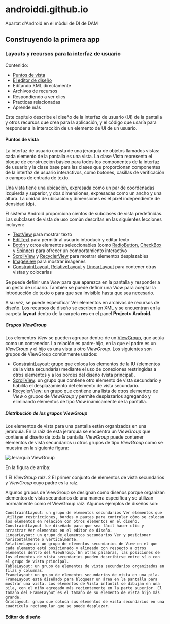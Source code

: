 # androiddi.github.io
Apartat d'Android en el mòdul de DI de DAM

## Construyendo la primera app

### Layouts y recursos para la interfaz de usuario

Contenido:
* [Puntos de vista](#puntos)
* [El editor de diseño](#editor)
* Editando XML directamente
* Archivos de recursos
* Respondiendo a ver clics
* Practicas relacionadas
* Aprende más

Este capítulo describe el diseño de la interfaz de usuario (UI) de la pantalla y otros recursos que crea para la aplicación, y el código que usaría para responder a la interacción de un elemento de UI de un usuario.

#### <a id="puntos"></a> Puntos de vista

La interfaz de usuario consta de una jerarquía de objetos llamados vistas: cada elemento de la pantalla es una vista. La clase Vista representa el bloque de construcción básico para todos los componentes de la interfaz de usuario y la clase base para las clases que proporcionan componentes de la interfaz de usuario interactivos, como botones, casillas de verificación o campos de entrada de texto.

Una vista tiene una ubicación, expresada como un par de coordenadas izquierda y superior, y dos dimensiones, expresadas como un ancho y una altura. La unidad de ubicación y dimensiones es el píxel independiente de densidad (dp).

El sistema Android proporciona cientos de subclases de vista predefinidas. Las subclases de vista de uso común descritas en las siguientes lecciones incluyen:

  * [TextView](http://developer.android.com/reference/android/widget/TextView.html) para mostrar texto
  * [EditText](http://developer.android.com/reference/android/widget/EditText.html) para permitir al usuario introducir y editar texto
  * [Botón](http://developer.android.com/reference/android/widget/Button.html) y otros elementos seleccionables (como [RadioButton](http://developer.android.com/reference/android/widget/RadioButton.html), [CheckBox](http://developer.android.com/reference/android/widget/CheckBox.html) y [Spinner](http://developer.android.com/reference/android/widget/Spinner.html)) para ofrecer un comportamiento interactivo
  * [ScrollView](http://developer.android.com/reference/android/widget/ScrollView.html) y [RecyclerView](https://developer.android.com/reference/android/support/v7/widget/RecyclerView.html) para mostrar elementos desplazables
  * [ImageView](http://developer.android.com/reference/android/widget/ImageView.html) para mostrar imágenes
  * [ConstraintLayout](https://developer.android.com/reference/android/support/constraint/ConstraintLayout.html), [RelativeLayout](https://developer.android.com/reference/android/widget/RelativeLayout.html) y [LinearLayout](https://developer.android.com/reference/android/widget/LinearLayout.html) para contener otras vistas y colocarlas

Se puede definir una *View* para que aparezca en la pantalla y responder a un gesto de usuario. También se puede definir una *View* para aceptar la introducción de texto o para que sea invisible hasta que sea necesario.

A su vez, se puede especificar Ver elementos en archivos de recursos de diseño. Los recursos de diseño se escriben en XML y se encuentran en la carpeta **layout** dentro de la carpeta **res** en el panel **Project> Android.**

##### Grupos ViewGroup

Los elementos *View* se pueden agrupar dentro de un [ViewGroup](https://developer.android.com/reference/android/view/ViewGroup.html), que actúa como un contenedor. La relación es padre-hijo, en la que el padre es un *ViewGroup* y el hijo es una vista u otro *ViewGroup*. Los siguientes son grupos de ViewGroup comúnmente usados:

  * [ConstraintLayout](https://developer.android.com/reference/android/support/constraint/ConstraintLayout.html): grupo que coloca los elementos de la IU (elementos de la vista secundaria) mediante el uso de conexiones restringidas a otros elementos y a los bordes del diseño (vista principal).
  * [ScrollView](https://developer.android.com/reference/android/widget/ScrollView.html): un grupo que contiene otro elemento de vista secundario y habilita el desplazamiento del elemento de vista secundario.
  * [RecyclerView](https://developer.android.com/reference/android/widget/RecyclerView.html): un grupo que contiene una lista de otros elementos de *View* o grupos de *ViewGroup* y permite desplazarlos agregando y eliminando elementos de tipo *View* inámicamente de la pantalla.

##### Distribución de los grupos ViewGroup

Los elementos de vista para una pantalla están organizados en una jerarquía. En la raíz de esta jerarquía se encuentra un *ViewGroup* que contiene el diseño de toda la pantalla. *ViewGroup* puede contener elementos de vista secundarios u otros grupos de tipo *ViewGroup* como se muestra en la siguiente figura:

![Jerarquía ViewGroup](https://google-developer-training.github.io/android-developer-fundamentals-course-concepts-v2/images/1-2-c-layouts-and-resources-for-the-ui/dg_viewgroup_hierarchy.png)

En la figura de arriba:

  1 El *ViewGroup* raíz.
  2 El primer conjunto de elementos de vista secundarios y *ViewGroup* cuyo padre es la raíz.

Algunos grupos de ViewGroup se designan como diseños porque organizan elementos de vista secundarios de una manera específica y se utilizan normalmente como el ViewGroup raíz. Algunos ejemplos de diseños son:

    ConstraintLayout: un grupo de elementos secundarios Ver elementos que utilizan restricciones, bordes y pautas para controlar cómo se colocan los elementos en relación con otros elementos en el diseño. ConstraintLayout fue diseñado para que sea fácil hacer clic y arrastrar Ver elementos en el editor de diseño.
    LinearLayout: un grupo de elementos secundarios Ver y posicionar horizontalmente o verticalmente.
    RelativeLayout: un grupo de elementos secundarios de View en el que cada elemento está posicionado y alineado con respecto a otros elementos dentro del ViewGroup. En otras palabras, las posiciones de los elementos de vista secundarios pueden describirse entre sí o con el grupo de vista principal.
    TableLayout: un grupo de elementos de vista secundarios organizados en filas y columnas.
    FrameLayout: un grupo de elementos secundarios de vista en una pila. FrameLayout está diseñado para bloquear un área en la pantalla para mostrar una vista. Los elementos de Vista infantil se dibujan en una pila, con el niño agregado más recientemente en la parte superior. El tamaño del FrameLayout es el tamaño de su elemento de vista hijo más grande.
    GridLayout: grupo que coloca sus elementos de vista secundarios en una cuadrícula rectangular que se puede desplazar.
#### <a id="editor"></a> Editor de diseño
